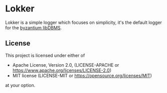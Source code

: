 # Lokker

Lokker is a simple logger which focuses on simplicity, 
it's the default logger for the [byzantium libDBMS](https://docs.rs/byzantium/*/byzantium/).

## License

This project is licensed under either of

- Apache License, Version 2.0, (LICENSE-APACHE or https://www.apache.org/licenses/LICENSE-2.0)
- MIT license (LICENSE-MIT or https://opensource.org/licenses/MIT)

at your option.
